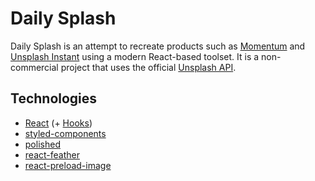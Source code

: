 # Daily Splash

Daily Splash is an attempt to recreate products such as [Momentum](https://momentumdash.com/) and [Unsplash Instant](https://instant.unsplash.com/) using a modern React-based toolset. It is a non-commercial project that uses the official [Unsplash API](https://unsplash.com/developers).

## Technologies

* [React](https://reactjs.org/) (+ [Hooks](https://reactjs.org/docs/hooks-intro.html))
* [styled-components](https://www.styled-components.com/)
* [polished](https://polished.js.org/)
* [react-feather](https://github.com/carmelopullara/react-feather)
* [react-preload-image](https://github.com/sconstantinides/react-preload-image)
